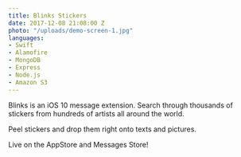 ```yaml
---
title: Blinks Stickers
date: 2017-12-08 21:08:00 Z
photo: "/uploads/demo-screen-1.jpg"
languages:
- Swift
- Alamofire
- MongoDB
- Express
- Node.js
- Amazon S3
---
```


Blinks is an iOS 10 message extension. Search through thousands of stickers from hundreds of artists all around the world.

Peel stickers and drop them right onto texts and pictures.

Live on the AppStore and Messages Store!